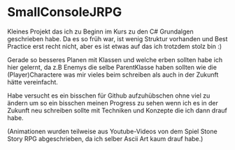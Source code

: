 # SmallConsoleJRPG

Kleines Projekt das ich zu Beginn im Kurs zu den C# Grundalgen geschrieben habe.
Da es so früh war, ist wenig Struktur vorhanden und Best Practice erst recht nicht, 
aber es ist etwas auf das ich trotzdem stolz bin :)

Gerade so besseres Planen mit Klassen und welche erben sollten habe ich hier gelernt,
da z.B Enemys die selbe ParentKlasse haben sollten wie die (Player)Charactere was mir vieles beim schreiben als auch in der Zukunft
hätte vereinfacht.


Habe versucht es ein bisschen für Github aufzuhübschen ohne viel zu ändern um so ein bisschen meinen Progress zu sehen wenn ich es in der Zukunft neu schreiben sollte
mit Techniken und Konzepte die ich dann drauf habe.


(Animationen wurden teilweise aus Youtube-Videos von dem Spiel Stone Story RPG abgeschrieben, da ich selber Ascii Art kaum drauf habe.)

